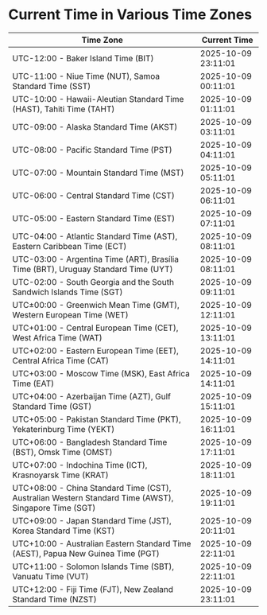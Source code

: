 # Current Time in Various Time Zones

| Time Zone | Current Time |
|-----------|--------------|
| UTC-12:00 - Baker Island Time (BIT) | 2025-10-09 23:11:01 |
| UTC-11:00 - Niue Time (NUT), Samoa Standard Time (SST) | 2025-10-09 00:11:01 |
| UTC-10:00 - Hawaii-Aleutian Standard Time (HAST), Tahiti Time (TAHT) | 2025-10-09 01:11:01 |
| UTC-09:00 - Alaska Standard Time (AKST) | 2025-10-09 03:11:01 |
| UTC-08:00 - Pacific Standard Time (PST) | 2025-10-09 04:11:01 |
| UTC-07:00 - Mountain Standard Time (MST) | 2025-10-09 05:11:01 |
| UTC-06:00 - Central Standard Time (CST) | 2025-10-09 06:11:01 |
| UTC-05:00 - Eastern Standard Time (EST) | 2025-10-09 07:11:01 |
| UTC-04:00 - Atlantic Standard Time (AST), Eastern Caribbean Time (ECT) | 2025-10-09 08:11:01 |
| UTC-03:00 - Argentina Time (ART), Brasília Time (BRT), Uruguay Standard Time (UYT) | 2025-10-09 08:11:01 |
| UTC-02:00 - South Georgia and the South Sandwich Islands Time (SGT) | 2025-10-09 09:11:01 |
| UTC±00:00 - Greenwich Mean Time (GMT), Western European Time (WET) | 2025-10-09 12:11:01 |
| UTC+01:00 - Central European Time (CET), West Africa Time (WAT) | 2025-10-09 13:11:01 |
| UTC+02:00 - Eastern European Time (EET), Central Africa Time (CAT) | 2025-10-09 14:11:01 |
| UTC+03:00 - Moscow Time (MSK), East Africa Time (EAT) | 2025-10-09 14:11:01 |
| UTC+04:00 - Azerbaijan Time (AZT), Gulf Standard Time (GST) | 2025-10-09 15:11:01 |
| UTC+05:00 - Pakistan Standard Time (PKT), Yekaterinburg Time (YEKT) | 2025-10-09 16:11:01 |
| UTC+06:00 - Bangladesh Standard Time (BST), Omsk Time (OMST) | 2025-10-09 17:11:01 |
| UTC+07:00 - Indochina Time (ICT), Krasnoyarsk Time (KRAT) | 2025-10-09 18:11:01 |
| UTC+08:00 - China Standard Time (CST), Australian Western Standard Time (AWST), Singapore Time (SGT) | 2025-10-09 19:11:01 |
| UTC+09:00 - Japan Standard Time (JST), Korea Standard Time (KST) | 2025-10-09 20:11:01 |
| UTC+10:00 - Australian Eastern Standard Time (AEST), Papua New Guinea Time (PGT) | 2025-10-09 22:11:01 |
| UTC+11:00 - Solomon Islands Time (SBT), Vanuatu Time (VUT) | 2025-10-09 22:11:01 |
| UTC+12:00 - Fiji Time (FJT), New Zealand Standard Time (NZST) | 2025-10-09 23:11:01 |
